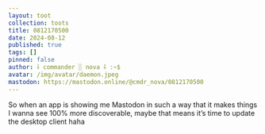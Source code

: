 ```yaml
---
layout: toot
collection: toots
title: 0812170500
date: 2024-08-12
published: true
tags: []
pinned: false
author: ⸸ commander ░ nova ⸸ :~$
avatar: /img/avatar/daemon.jpeg
mastodon: https://mastodon.online/@cmdr_nova/0812170500
---
```


So when an app is showing me Mastodon in such a way that it makes things I wanna see 100% more discoverable, maybe that means it’s time to update the desktop client haha
